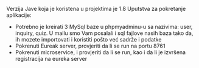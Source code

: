 Verzija Jave koja je koristena u projektima je 1.8
Uputstva za pokretanje aplikacije:
- Potrebno je kreirati 3 MySql baze u phpmyadminu-u sa nazivima: user, inquiry, quiz. U mailu smo Vam posalali i sql fajlove nasih baza tako da, ih mozete importovati i koristiti pošto već sadrže i podatke
- Pokrenuti Eureak server, provjeriti da li se run na portu 8761
- Pokrenuti microservice, i provjeriti da li se run, kao i da li je izvršena registracija na eureka server
